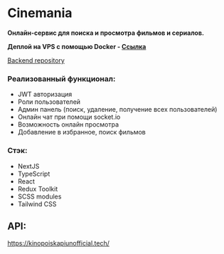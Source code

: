 # Cinemania

**Онлайн-сервис для поиска и просмотра фильмов и сериалов.**

**Деплой на VPS с помощью Docker - [Ссылка](http://77.222.52.132:8080)**

[Backend repository](https://github.com/Steady77/cinemania-server)

### Реализованный функционал:

- JWT авторизация
- Роли пользователей
- Админ панель (поиск, удаление, получение всех пользователей)
- Онлайн чат при помощи socket.io
- Возможность онлайн просмотра
- Добавление в избранное, поиск фильмов

### Стэк:

- NextJS
- TypeScript
- React
- Redux Toolkit
- SCSS modules
- Tailwind CSS

## API:

https://kinopoiskapiunofficial.tech/
